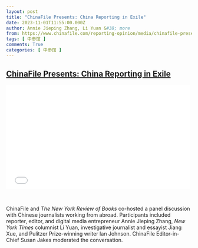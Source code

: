 ```yaml
---
layout: post
title: "ChinaFile Presents: China Reporting in Exile"
date: 2023-11-01T11:55:00.000Z
author: Annie Jieping Zhang, Li Yuan &#38; more
from: https://www.chinafile.com/reporting-opinion/media/chinafile-presents-china-reporting-exile
tags: [ 中参馆 ]
comments: True
categories: [ 中参馆 ]
---
```

<!--1698839700000-->
[ChinaFile Presents: China Reporting in Exile](https://www.chinafile.com/reporting-opinion/media/chinafile-presents-china-reporting-exile)
------

<div>
<div class="content">    <div class="field field-name-field-video-embed field-type-video-embed-field field-label-hidden">                      <div class="embedded-video video-above-fold">  <div class="player">    <iframe class width="500" height="281" src="//www.youtube.com/embed/bK8631PsgmI?width=500&height=281&theme=light&autoplay=0&vq=large&rel=0&showinfo=1&modestbranding=0&iv_load_policy=1&controls=1&autohide=2&wmode=opaque" frameborder="0" allowfullscreen></iframe>  </div></div>            </div><div class="field field-name-body field-type-text-with-summary field-label-hidden">      <p> </p><p>ChinaFile and <em>The New York Review of Books</em> co-hosted a panel discussion with Chinese journalists working from abroad. Participants included reporter, editor, and digital media entrepreneur Annie Jieping Zhang, <em>New York Times</em> columnist Li Yuan, investigative journalist and essayist Jiang Xue, and Pulitzer Prize-winning writer Ian Johnson. ChinaFile Editor-in-Chief Susan Jakes moderated the conversation.</p>  </div>  </div>
</div>
